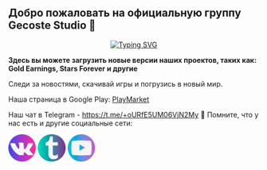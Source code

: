 ## Добро пожаловать на официальную группу Gecoste Studio 👋

<p align="center">
  <a href="https://git.io/typing-svg"><img src="https://readme-typing-svg.demolab.com?font=Fira+Code&pause=1000&color=AC65F7&center=true&vCenter=true&random=false&width=435&lines=Gecoste+Studio" alt="Typing SVG" /></a>
</p>

**Здесь вы можете загрузить новые версии наших проектов, таких как: Gold Earnings, Stars Forever и другие**

Следи за новостями, скачивай игры и погрузись в новый мир.

Наша страница в Google Play: [PlayMarket](https://play.google.com/store/apps/dev?id=6953232073562171394)

Наш чат в Telegram - https://t.me/+oURfE5UM06VjN2My
🧙 Помните, что у нас есть и другие социальные сети: <br />

<a href="https://vk.com/gecostestudio"><img src="https://github.com/gecstudio/.github/blob/main/profile/assets/VK.png" width="11%"></a>
<a href="https://t.me/gecoste_studio"><img src="https://github.com/gecstudio/.github/blob/main/profile/assets/tg.png" width="11%"></a>
<a href="https://www.youtube.com/@gecostestudio4818"><img src="https://github.com/gecstudio/.github/blob/main/profile/assets/ytb.png" width="11%"></a>
